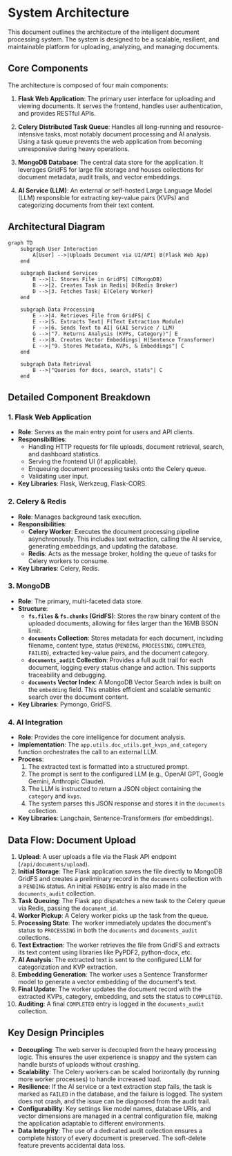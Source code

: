 # System Architecture

This document outlines the architecture of the intelligent document processing system. The system is designed to be a scalable, resilient, and maintainable platform for uploading, analyzing, and managing documents.

## Core Components

The architecture is composed of four main components:

1.  **Flask Web Application**: The primary user interface for uploading and viewing documents. It serves the frontend, handles user authentication, and provides RESTful APIs.

2.  **Celery Distributed Task Queue**: Handles all long-running and resource-intensive tasks, most notably document processing and AI analysis. Using a task queue prevents the web application from becoming unresponsive during heavy operations.

3.  **MongoDB Database**: The central data store for the application. It leverages GridFS for large file storage and houses collections for document metadata, audit trails, and vector embeddings.

4.  **AI Service (LLM)**: An external or self-hosted Large Language Model (LLM) responsible for extracting key-value pairs (KVPs) and categorizing documents from their text content.

## Architectural Diagram

```mermaid
graph TD
    subgraph User Interaction
        A[User] -->|Uploads Document via UI/API| B(Flask Web App)
    end

    subgraph Backend Services
        B -->|1. Stores File in GridFS| C(MongoDB)
        B -->|2. Creates Task in Redis| D(Redis Broker)
        D -->|3. Fetches Task| E(Celery Worker)
    end

    subgraph Data Processing
        E -->|4. Retrieves File from GridFS| C
        E -->|5. Extracts Text| F(Text Extraction Module)
        F -->|6. Sends Text to AI| G(AI Service / LLM)
        G -->|"7. Returns Analysis (KVPs, Category)"| E
        E -->|8. Creates Vector Embeddings| H(Sentence Transformer)
        E -->|"9. Stores Metadata, KVPs, & Embeddings"| C
    end

    subgraph Data Retrieval
        B -->|"Queries for docs, search, stats"| C
    end
```

## Detailed Component Breakdown

### 1. Flask Web Application

*   **Role**: Serves as the main entry point for users and API clients.
*   **Responsibilities**:
    *   Handling HTTP requests for file uploads, document retrieval, search, and dashboard statistics.
    *   Serving the frontend UI (if applicable).
    *   Enqueuing document processing tasks onto the Celery queue.
    *   Validating user input.
*   **Key Libraries**: Flask, Werkzeug, Flask-CORS.

### 2. Celery & Redis

*   **Role**: Manages background task execution.
*   **Responsibilities**:
    *   **Celery Worker**: Executes the document processing pipeline asynchronously. This includes text extraction, calling the AI service, generating embeddings, and updating the database.
    *   **Redis**: Acts as the message broker, holding the queue of tasks for Celery workers to consume.
*   **Key Libraries**: Celery, Redis.

### 3. MongoDB

*   **Role**: The primary, multi-faceted data store.
*   **Structure**:
    *   **`fs.files` & `fs.chunks` (GridFS)**: Stores the raw binary content of the uploaded documents, allowing for files larger than the 16MB BSON limit.
    *   **`documents` Collection**: Stores metadata for each document, including filename, content type, status (`PENDING`, `PROCESSING`, `COMPLETED`, `FAILED`), extracted key-value pairs, and the document category.
    *   **`documents_audit` Collection**: Provides a full audit trail for each document, logging every status change and action. This supports traceability and debugging.
    *   **`documents` Vector Index**: A MongoDB Vector Search index is built on the `embedding` field. This enables efficient and scalable semantic search over the document content.
*   **Key Libraries**: Pymongo, GridFS.

### 4. AI Integration

*   **Role**: Provides the core intelligence for document analysis.
*   **Implementation**: The `app.utils.doc_utils.get_kvps_and_category` function orchestrates the call to an external LLM.
*   **Process**:
    1.  The extracted text is formatted into a structured prompt.
    2.  The prompt is sent to the configured LLM (e.g., OpenAI GPT, Google Gemini, Anthropic Claude).
    3.  The LLM is instructed to return a JSON object containing the `category` and `kvps`.
    4.  The system parses this JSON response and stores it in the `documents` collection.
*   **Key Libraries**: Langchain, Sentence-Transformers (for embeddings).

## Data Flow: Document Upload

1.  **Upload**: A user uploads a file via the Flask API endpoint (`/api/documents/upload`).
2.  **Initial Storage**: The Flask application saves the file directly to MongoDB GridFS and creates a preliminary record in the `documents` collection with a `PENDING` status. An initial `PENDING` entry is also made in the `documents_audit` collection.
3.  **Task Queuing**: The Flask app dispatches a new task to the Celery queue via Redis, passing the `document_id`.
4.  **Worker Pickup**: A Celery worker picks up the task from the queue.
5.  **Processing State**: The worker immediately updates the document's status to `PROCESSING` in both the `documents` and `documents_audit` collections.
6.  **Text Extraction**: The worker retrieves the file from GridFS and extracts its text content using libraries like PyPDF2, python-docx, etc.
7.  **AI Analysis**: The extracted text is sent to the configured LLM for categorization and KVP extraction.
8.  **Embedding Generation**: The worker uses a Sentence Transformer model to generate a vector embedding of the document's text.
9.  **Final Update**: The worker updates the document record with the extracted KVPs, category, embedding, and sets the status to `COMPLETED`.
10. **Auditing**: A final `COMPLETED` entry is logged in the `documents_audit` collection.

## Key Design Principles

*   **Decoupling**: The web server is decoupled from the heavy processing logic. This ensures the user experience is snappy and the system can handle bursts of uploads without crashing.
*   **Scalability**: The Celery workers can be scaled horizontally (by running more worker processes) to handle increased load.
*   **Resilience**: If the AI service or a text extraction step fails, the task is marked as `FAILED` in the database, and the failure is logged. The system does not crash, and the issue can be diagnosed from the audit trail.
*   **Configurability**: Key settings like model names, database URIs, and vector dimensions are managed in a central configuration file, making the application adaptable to different environments.
*   **Data Integrity**: The use of a dedicated audit collection ensures a complete history of every document is preserved. The soft-delete feature prevents accidental data loss.
